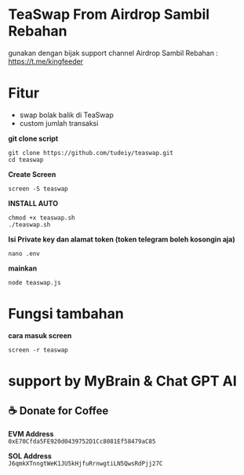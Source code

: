 # TeaSwap From Airdrop Sambil Rebahan
gunakan dengan bijak
support channel Airdrop Sambil Rebahan : https://t.me/kingfeeder

# Fitur
- swap bolak balik di TeaSwap
- custom jumlah transaksi

**git clone script**
```
git clone https://github.com/tudeiy/teaswap.git
cd teaswap
```
**Create Screen**
```
screen -S teaswap
```
**INSTALL AUTO**
```
chmod +x teaswap.sh
./teaswap.sh
```
**Isi Private key dan alamat token (token telegram boleh kosongin aja)**
```
nano .env
```
**mainkan**
```
node teaswap.js
```
# Fungsi tambahan 
**cara masuk screen**
```
screen -r teaswap
```


# support by MyBrain & Chat GPT AI

## ☕ Donate for Coffee

**EVM Address**  
`0xE70Cfda5FE920d0439752D1Cc8081Ef58479aC85`

**SOL Address**  
`J6qmkXTnngtWeK1JU5kHjfuRrnwgtiLN5QwsRdPjj27C`
